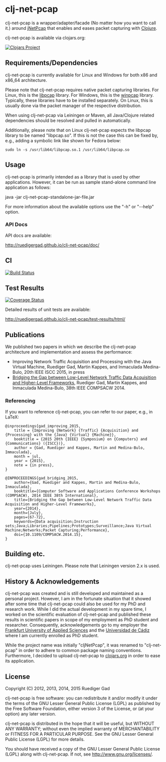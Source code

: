 # clj-net-pcap
clj-net-pcap is a wrapper/adapter/facade (No matter how you want to call it.) around [jNetPcap](http://jnetpcap.com/) that enables and eases packet capturing with [Clojure](http://clojure.org/).

clj-net-pcap is available via clojars.org:

[![Clojars Project](http://clojars.org/clj-net-pcap/latest-version.svg)](http://clojars.org/clj-net-pcap)

## Requirements/Dependencies
clj-net-pcap is currently available for Linux and Windows for both x86 and x86_64 architecture.

Please note that clj-net-pcap requires native packet capturing libraries.
For Linux, this is the [libpcap](http://www.tcpdump.org/) library.
For Windows, this is the [winpcap](http://www.winpcap.org/) library.
Typically, these libraries have to be installed separately.
On Linux, this is usually done via the packet manager of the respective distribution.

When using clj-net-pcap via Leiningen or Maven, all Java/Clojure related dependencies should be resolved and pulled in automatically.

Additionally, please note that on Linux clj-net-pcap expects the libpcap library to be named "libpcap.so".
If this is not the case this can be fixed by, e.g., adding a symbolic link like shown for Fedora below:

    sudo ln -s /usr/lib64/libpcap.so.1 /usr/lib64/libpcap.so

## Usage
clj-net-pcap is primarily intended as a library that is used by other applications.
However, it can be run as sample stand-alone command line application as follows:

java -jar clj-net-pcap-standalone-jar-file.jar

For more information about the available options use the "-h" or "--help" option.

### API Docs
API docs are available:

http://ruedigergad.github.io/clj-net-pcap/doc/

## CI
[![Build Status](https://travis-ci.org/ruedigergad/clj-net-pcap.png?branch=master)](https://travis-ci.org/ruedigergad/clj-net-pcap)

## Test Results
[![Coverage Status](https://img.shields.io/coveralls/ruedigergad/clj-net-pcap.svg)](https://coveralls.io/r/ruedigergad/clj-net-pcap?branch=master)

Detailed results of unit tests are available:

http://ruedigergad.github.io/clj-net-pcap/test-results/html/

## Publications
We published two papers in which we describe the clj-net-pcap architecture and implementation and assess the performance:

* Improving Network Traffic Acquisition and Processing with the Java Virtual Machine, Ruediger Gad, Martin Kappes, and Inmaculada Medina-Bulo, 20th IEEE ISCC 2015, in press
* [Bridging the Gap between Low-Level Network Traffic Data Acquisition and Higher-Level Frameworks](http://ieeexplore.ieee.org/xpl/articleDetails.jsp?tp=&arnumber=6903107), Ruediger Gad, Martin Kappes, and Inmaculada Medina-Bulo, 38th IEEE COMPSACW 2014.

### Referencing
If you want to reference clj-net-pcap, you can refer to our paper, e.g., in LaTeX:

    @inproceedings{gad_improving_2015,
	    title = {Improving {Network} {Traffic} {Acquisition} and {Processing} with the {Java} {Virtual} {Machine}},
	    booktitle = {2015 20th {IEEE} {Symposium} on {Computers} and {Communications} ({ISCC})},
	    author = {Gad, Ruediger and Kappes, Martin and Medina-Bulo, Immaculada},
	    month = jul,
	    year = {2015},
        note = {in press},
    }

    @INPROCEEDINGS{gad_bridging_2015,
        author={Gad, Ruediger and Kappes, Martin and Medina-Bulo, Inmaculada},
        booktitle={Computer Software and Applications Conference Workshops (COMPSACW), 2014 IEEE 38th International},
        title={Bridging the Gap between Low-Level Network Traffic Data Acquisition and Higher-Level Frameworks},
        year={2014},
        month={July},
        pages={67-72},
        keywords={Data acquisition;Instruction sets;Java;Libraries;Pipelines;Prototypes;Surveillance;Java Virtual Machine;Networks;Packet Capturing;Performance},
        doi={10.1109/COMPSACW.2014.15},
    }

## Building etc.
clj-net-pcap uses Leiningen.
Please note that Leiningen version 2.x is used.

## History & Acknowledgements
clj-net-pcap was created and is still developed and maintained as a personal project.
However, I am in the fortunate situation that it showed after some time that clj-net-pcap could also be used for my PhD and research work.
While I did the actual development in my spare time, I worked on the scientific evaluation of clj-net-pcap and published these results in scientific papers in scope of my employment as PhD student and researcher.
Consequently, acknowledgements go to my employer the [Frankfurt University of Applied Sciences](http://frankfurt-university.de) and the [Universidad de Cádiz](http://uca.es) where I am currently enrolled as PhD student.

While the project name was initially "cljNetPcap", it was renamed to "clj-net-pcap" in order to adhere to common package naming conventions.
Furthermore, I decided to upload clj-net-pcap to [clojars.org](http://clojars.org) in order to ease its application.

## License
Copyright (C) 2012, 2013, 2014, 2015 Ruediger Gad

clj-net-pcap is free software: you can redistribute it and/or modify
it under the terms of the GNU Lesser General Public License (LGPL) as 
published by the Free Software Foundation, either version 3 of the License, 
or (at your option) any later version.

clj-net-pcap is distributed in the hope that it will be useful,
but WITHOUT ANY WARRANTY; without even the implied warranty of
MERCHANTABILITY or FITNESS FOR A PARTICULAR PURPOSE.  See the
GNU Lesser General Public License (LGPL) for more details.

You should have received a copy of the GNU Lesser General Public License (LGPL)
along with clj-net-pcap.  If not, see <http://www.gnu.org/licenses/>.

